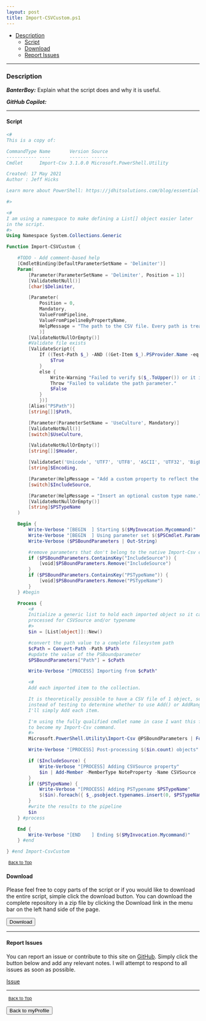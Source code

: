 ```yaml
---
layout: post
title: Import-CSVCustom.ps1
---
```


- [Description](#description)
  - [Script](#script)
  - [Download](#download)
  - [Report Issues](#report-issues)

---

### Description

**_BanterBoy:_** Explain what the script does and why it is useful.

**_GitHub Copilot:_**

---

#### Script

```powershell
<#
This is a copy of:

CommandType Name       Version Source
----------- ----       ------- ------
Cmdlet      Import-Csv 3.1.0.0 Microsoft.PowerShell.Utility

Created: 17 May 2021
Author : Jeff Hicks

Learn more about PowerShell: https://jdhitsolutions.com/blog/essential-powershell-resources/

#>

<#
I am using a namespace to make defining a List[] object easier later
in the script.
#>
Using Namespace System.Collections.Generic

Function Import-CSVCustom {

    #TODO - Add comment-based help
    [CmdletBinding(DefaultParameterSetName = 'Delimiter')]
    Param(
        [Parameter(ParameterSetName = 'Delimiter', Position = 1)]
        [ValidateNotNull()]
        [char]$Delimiter,

        [Parameter(
            Position = 0,
            Mandatory,
            ValueFromPipeline,
            ValueFromPipelineByPropertyName,
            HelpMessage = "The path to the CSV file. Every path is treated as a literal path."
            )]
        [ValidateNotNullOrEmpty()]
        #Validate file exists
        [ValidateScript({
            If ((Test-Path $_) -AND ((Get-Item $_).PSProvider.Name -eq 'FileSystem')) {
                $True
            }
            else {
                Write-Warning "Failed to verify $($_.ToUpper()) or it is not a file system object."
                Throw "Failed to validate the path parameter."
                $False
            }
            })]
        [Alias("PSPath")]
        [string[]]$Path,

        [Parameter(ParameterSetName = 'UseCulture', Mandatory)]
        [ValidateNotNull()]
        [switch]$UseCulture,

        [ValidateNotNullOrEmpty()]
        [string[]]$Header,

        [ValidateSet('Unicode', 'UTF7', 'UTF8', 'ASCII', 'UTF32', 'BigEndianUnicode', 'Default', 'OEM')]
        [string]$Encoding,

        [Parameter(HelpMessage = "Add a custom property to reflect the import source file.")]
        [switch]$IncludeSource,

        [Parameter(HelpMessage = "Insert an optional custom type name.")]
        [ValidateNotNullOrEmpty()]
        [string]$PSTypeName
    )

    Begin {
        Write-Verbose "[BEGIN  ] Starting $($MyInvocation.Mycommand)"
        Write-Verbose "[BEGIN  ] Using parameter set $($PSCmdlet.ParameterSetName)"
        Write-Verbose ($PSBoundParameters | Out-String)

        #remove parameters that don't belong to the native Import-Csv command
        if ($PSBoundParameters.ContainsKey("IncludeSource")) {
            [void]$PSBoundParameters.Remove("IncludeSource")
        }
        if ($PSBoundParameters.ContainsKey("PSTypeName")) {
            [void]$PSBoundParameters.Remove("PSTypeName")
        }
    } #begin

    Process {
        <#
        Initialize a generic list to hold each imported object so it can be
        processed for CSVSource and/or typename
        #>
        $in = [List[object]]::New()

        #convert the path value to a complete filesystem path
        $cPath = Convert-Path -Path $Path
        #update the value of the PSBoundparameter
        $PSBoundParameters["Path"] = $cPath

        Write-Verbose "[PROCESS] Importing from $cPath"

        <#
        Add each imported item to the collection.

        It is theoretically possible to have a CSV file of 1 object, so
        instead of testing to determine whether to use Add() or AddRange(),
        I'll simply Add each item.

        I'm using the fully qualified cmdlet name in case I want this function
        to become my Import-Csv command.
        #>
        Microsoft.PowerShell.Utility\Import-Csv @PSBoundParameters | ForEach-Object { $in.Add($_) }

        Write-Verbose "[PROCESS] Post-processing $($in.count) objects"

        if ($IncludeSource) {
            Write-Verbose "[PROCESS] Adding CSVSource property"
            $in | Add-Member -MemberType NoteProperty -Name CSVSource -Value $cPath -Force
        }
        if ($PSTypeName) {
            Write-Verbose "[PROCESS] Adding PSTypename $PSTypeName"
            $($in).foreach({ $_.psobject.typenames.insert(0, $PSTypeName)})
        }
        #write the results to the pipeline
        $in
    } #process

    End {
        Write-Verbose "[END    ] Ending $($MyInvocation.Mycommand)"
    } #end

} #end Import-CsvCustom
```

<span style="font-size:11px;"><a href="#"><i class="fas fa-caret-up" aria-hidden="true" style="color: white; margin-right:5px;"></i>Back to Top</a></span>

#### Download

Please feel free to copy parts of the script or if you would like to download the entire script, simple click the download button. You can download the complete repository in a zip file by clicking the Download link in the menu bar on the left hand side of the page.

<button class="btn" type="submit" onclick="window.open('/PowerShell/functions/myProfile/Import-CSVCustom.ps1')">
    <i class="fa fa-cloud-download-alt">
    </i>
        Download
</button>

---

#### Report Issues

You can report an issue or contribute to this site on <a href="https://github.com/BanterBoy/scripts-blog/issues">GitHub</a>. Simply click the button below and add any relevant notes. I will attempt to respond to all issues as soon as possible.

<!-- Place this tag where you want the button to render. -->

<a class="github-button" href="https://github.com/BanterBoy/scripts-blog/issues/new?title=Import-CSVCustom.ps1&body=There is a problem with this function. Please find details below." data-show-count="true" aria-label="Issue BanterBoy/scripts-blog on GitHub">Issue</a>

---

<span style="font-size:11px;"><a href="#"><i class="fas fa-caret-up" aria-hidden="true" style="color: white; margin-right:5px;"></i>Back to Top</a></span>

<a href="/menu/_pages/myProfile.html">
    <button class="btn">
        <i class='fas fa-reply'>
        </i>
            Back to myProfile
    </button>
</a>

[1]: http://ecotrust-canada.github.io/markdown-toc
[2]: https://github.com/googlearchive/code-prettify

